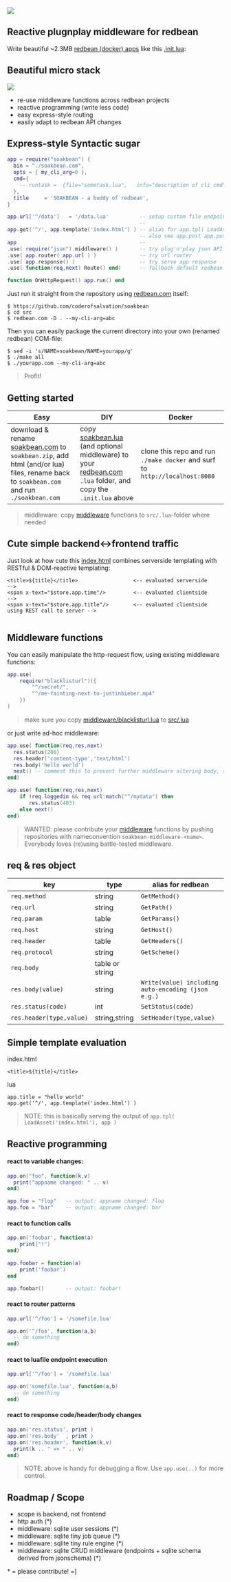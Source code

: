 <img src=".dtp/soakbean.jpg"/>

## Reactive plugnplay middleware for redbean

Write beautiful ~2.3MB [redbean (docker) apps](https://redbean.dev) like this [.init.lua](src/.init.lua):

## Beautiful micro stack

<img src=".dtp/soakbean.gif">

* re-use middleware functions across redbean projects
* reactive programming (write less code)
* easy express-style routing
* easily adapt to redbean API changes

## Express-style Syntactic sugar 

```lua
app = require("soakbean") {
  bin = "./soakbean.com",
  opts = { my_cli_arg=0 },
  cmd={
    -- runtask =  {file="sometask.lua",   info="description of cli cmd"}
  },
  title     = 'SOAKBEAN - a buddy of redbean',
}

app.url['^/data']   = '/data.lua'          -- setup custom file endpoint
                                           --
app.get('^/', app.template('index.html') ) -- alias for app.tpl( LoadAsset('index.html'), app )
                                           -- also see app.post app.put and so on
app                                        --
.use( require("json").middleware() )       -- try plug'n'play json API middleware 
.use( app.router( app.url ) )              -- try url router
.use( app.response() )                     -- try serve app response  (if any)
.use( function(req,next) Route() end)      -- fallback default redbean fileserver

function OnHttpRequest() app.run() end
```

Just run it straight from the repository using [redbean.com](https://redbean.dev) itself:<br>

```
$ https://github.com/coderofsalvation/soakbean 
$ cd src 
$ redbean.com -D . --my-cli-arg=abc
```

Then you can easily package the current directory into your own (renamed redbean) COM-file:

```
$ sed -i 's/NAME=soakbean/NAME=yourapp/g'
$ ./make all
$ ./yourapp.com --my-cli-arg=abc
```

> Profit!


## Getting started 

| Easy | DIY | Docker |
|-|-|-|
| download & rename [soakbean.com](https://github.com/coderofsalvation/soakbean/raw/master/soakbean.com) to `soakbean.zip`, add html (and/or lua) files, rename back to `soakbean.com` and run `./soakbean.com` | copy [soakbean.lua](src/.lua/soakbean.lua) (and optional middleware) to your [redbean.com](https://redbean.dev) `.lua` folder, and copy the `.init.lua` above | clone this repo and run `./make docker` and surf to `http://localhost:8080` |

> middleware: copy [middleware](middleware) functions to `src/.lua`-folder where needed

## Cute simple backend<->frontend traffic

Just look at how cute this [index.html](src/index.html) combines serverside templating with RESTful & DOM-reactive templating:

```
<title>${title}</title>                  <-- evaluated serverside                           -->
<span x-text="$store.app.time"/>         <-- evaluated clientside                           -->
<span x-text="$store.app.title"/>        <-- evaluated clientside using REST call to server -->
 
```


## Middleware functions

You can easily manipulate the http-request flow, using existing middleware functions:

```lua
app.use( 
    require("blacklisturl")({
        "^/secret/",
        "^/me-fainting-next-to-justinbieber.mp4"
    })
)
```

> make sure you copy [middleware/blacklisturl.lua](middleware/blacklisturl.lua) to [src/.lua](src/.lua)

or just write ad-hoc middleware:

```lua
app.use( function(req,res,next)
  res.status(200)
  res.header('content-type','text/html')
  res.body('hello world')
  next() -- comment this to prevent further middleware altering body, status headers e.g. 
end)
```

```lua
app.use( function(req,res,next)
    if !req.loggedin && req.url:match("^/mydata") then
       res.status(403)
    else next()
end)
```


> WANTED: please contribute your [middleware](middleware) functions by pushing repositories with nameconvention `soakbean-middleware-<name>`. Everybody loves (re)using battle-tested middleware.

## req & res object

| key | type | alias for redbean |
|-|-|-|
| `req.method` | string | `GetMethod()` |
| `req.url` | string | `GetPath()` |
| `req.param` | table | `GetParams()` |
| `req.host` | string | `GetHost()` |
| `req.header` | table | `GetHeaders()` |
| `req.protocol` | string | `GetScheme()` |
| `req.body` | table or string |  |
| `res.body(value)` | string | `Write(value) including auto-encoding (json e.g.)` |
| `res.status(code)` | int | `SetStatus(code)` |
| `res.header(type,value)` | string,string | `SetHeader(type,value)` |

## Simple template evaluation

index.html
```
<title>${title}</title>
```

lua
```
app.title = "hello world"
app.get('^/', app.template('index.html') ) 
```

> NOTE: this is basically serving the output of `app.tpl( LoadAsset('index.html'), app )` 

## Reactive programming

#### react to variable changes:

```lua
app.on("foo", function(k,v)
  print("appname changed: " .. v)
end)

app.foo = "flop"   -- output: appname changed: flop
app.foo = "bar"    -- output: appname changed: bar
```

#### react to function calls 

```lua 
app.on('foobar', function(a)
    print("!")
end)

app.foobar = function(a)
    print('foobar')
end

app.foobar()       -- output: foobar!
```

#### react to router patterns

```lua
app.url['^/foo'] = '/somefile.lua'

app.on('^/foo', function(a,b)
  -- do something
end)
```

#### react to luafile endpoint execution 

```lua
app.url['^/foo'] = '/somefile.lua'

app.on('somefile.lua', function(a,b)
  -- do something
end)
```

#### react to response code/header/body changes

```lua
app.on('res.status', print )
app.on('res.body'  , print )
app.on('res.header', function(k,v)
  print(k .. " => " .. v)
end)
```

> NOTE: above is handy for debugging a flow. Use `app.use(..)` for more control.

## Roadmap / Scope

* scope is backend, not frontend
* http auth (*)
* middleware: sqlite user sessions (*)
* middleware: sqlite tiny job queue (*)
* middleware: sqlite tiny rule engine (*)
* middleware: sqlite CRUD middleware (endpoints + sqlite schema derived from jsonschema) (*)

\* = please contribute! =]
